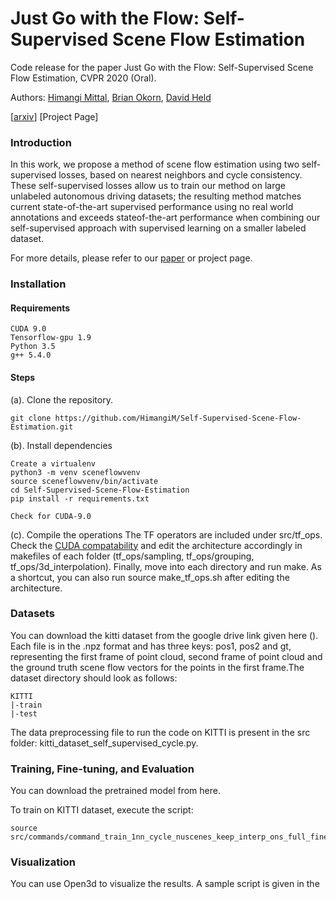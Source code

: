 # Just Go with the Flow: Self-Supervised Scene Flow Estimation

Code release for the paper Just Go with the Flow: Self-Supervised Scene Flow Estimation, CVPR 2020 (Oral).

Authors: [Himangi Mittal](https://github.com/HimangiM), [Brian Okorn](https://github.com/bokorn), [David Held](https://github.com/davheld)

[[arxiv](https://arxiv.org/pdf/1912.00497.pdf)] [Project Page]

### Introduction
In this work, we propose a method of scene flow estimation using two self-supervised losses, based on nearest neighbors and cycle consistency. These self-supervised losses allow us to train our method on large unlabeled autonomous driving datasets; the resulting method matches current state-of-the-art supervised performance using no real world annotations and exceeds stateof-the-art performance when combining our self-supervised approach with supervised learning on a smaller labeled dataset.

For more details, please refer to our [paper](https://arxiv.org/pdf/1912.00497.pdf) or project page.

### Installation 
#### Requirements
   ```
   CUDA 9.0  
   Tensorflow-gpu 1.9
   Python 3.5
   g++ 5.4.0
   ```
#### Steps
  (a). Clone the repository.
  ```
  git clone https://github.com/HimangiM/Self-Supervised-Scene-Flow-Estimation.git
  ```
  (b). Install dependencies
  ```
  Create a virtualenv
  python3 -m venv sceneflowvenv
  source sceneflowvenv/bin/activate
  cd Self-Supervised-Scene-Flow-Estimation
  pip install -r requirements.txt
  ```
  ```
  Check for CUDA-9.0
  ```
  (c). Compile the operations
  The TF operators are included under src/tf_ops. Check the [CUDA compatability](https://en.wikipedia.org/wiki/CUDA#GPUs_supported) and edit the architecture accordingly in makefiles of each folder (tf_ops/sampling, tf_ops/grouping, tf_ops/3d_interpolation). Finally, move into each directory and run make. As a shortcut, you can also run source make_tf_ops.sh after editing the architecture.
    
### Datasets
   You can download the kitti dataset from the google drive link given here (). Each file is in the .npz format and has three keys: pos1, pos2 and gt, representing the first frame of point cloud, second frame of point cloud and the ground truth scene flow vectors for the points in the first frame.The dataset directory should look as follows:
   ```
   KITTI
   |-train
   |-test
   ```
   The data preprocessing file to run the code on KITTI is present in the src folder: kitti_dataset_self_supervised_cycle.py. 
  
### Training, Fine-tuning, and Evaluation
   You can download the pretrained model from here.
   
   To train on KITTI dataset, execute the script:
   ```
   source src/commands/command_train_1nn_cycle_nuscenes_keep_interp_ons_full_fine_tune_kitti_1e4_cache.sh
   ```
### Visualization
You can use Open3d to visualize the results. A sample script is given in the 
   
   
    

